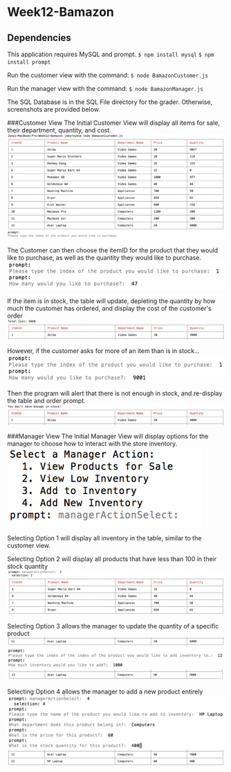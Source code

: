 # Week12-Bamazon

## Dependencies
This application requires MySQL and prompt.
`$ npm install mysql`
`$ npm install prompt`

Run the customer view with the command:
`$ node BamazonCustomer.js`

Run the manager view with the command:
`$ node BamazonManager.js`

The SQL Database is in the SQL File directory for the grader. Otherwise, screenshots are provided below.

###Customer View
The Initial Customer View will display all items for sale, their department, quantity, and cost.
![Customer View 1](/Images/Customer1.png)

The Customer can then choose the itemID for the product that they would like to purchase, as well as the quantity they would like to purchase.
![Customer View 2](/Images/Customer2.png)

If the item is in stock, the table will update, depleting the quantity by how much the customer has ordered, and display the cost of the customer's order
![Customer View 3](/Images/Customer3.png)

However, if the customer asks for more of an item than is in stock...
![Customer View 4](/Images/Customer4.png)

Then the program will alert that there is not enough in stock, and re-display the table and order prompt.
![Customer View 5](/Images/Customer5.png)

###Manager View
The Initial Manager View will display options for the manager to choose how to interact with the store inventory.
![Manager View 1](/Images/Manager1.png)

Selecting Option 1 will display all inventory in the table, similar to the customer view.

Selecting Option 2 will display all products that have less than 100 in their stock quantity
![Manager View 2](/Images/Manager2.png)

Selecting Option 3 allows the manager to update the quantity of a specific product
![Manager View 3](/Images/Manager3.png)
![Manager View 4](/Images/Manager4.png)
![Manager View 5](/Images/Manager5.png)

Selecting Option 4 allows the manager to add a new product entirely
![Manager View 6](/Images/Manager6.png)
![Manager View 7](/Images/Manager7.png)
